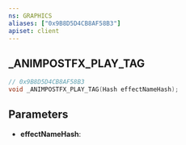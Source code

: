 ```yaml
---
ns: GRAPHICS
aliases: ["0x9B8D5D4CB8AF58B3"]
apiset: client
---
```

## _ANIMPOSTFX_PLAY_TAG

```c
// 0x9B8D5D4CB8AF58B3
void _ANIMPOSTFX_PLAY_TAG(Hash effectNameHash);
```


## Parameters
* **effectNameHash**: